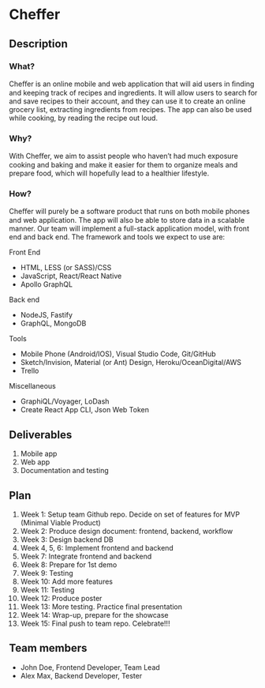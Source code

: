 # Cheffer
## Description
### What?

Cheﬀer is an online mobile and web application that will aid users in ﬁnding and keeping track of recipes and ingredients. It will allow users to search for and save recipes to their account, and they can use it to create an online grocery list, extracting ingredients from recipes. The app can also be used while cooking, by reading the recipe out loud.

### Why?

With Cheﬀer, we aim to assist people who haven’t had much exposure cooking and baking and make it easier for them to organize meals and prepare food, which will hopefully lead to a healthier lifestyle.

### How?

Cheﬀer will purely be a software product that runs on both mobile phones and web application. The app will also be able to store data in a scalable manner. Our team will implement a full-stack application model, with front end and back end. The framework and tools we expect to use are:

Front End
* HTML, LESS (or SASS)/CSS
* JavaScript, React/React Native
* Apollo GraphQL

Back end
* NodeJS, Fastify
* GraphQL, MongoDB

Tools
* Mobile Phone (Android/IOS), Visual Studio Code, Git/GitHub
* Sketch/Invision, Material (or Ant) Design, Heroku/OceanDigital/AWS
* Trello

Miscellaneous
* GraphiQL/Voyager, LoDash
* Create React App CLI, Json Web Token

## Deliverables

1.	Mobile app
2.	Web app
3.	Documentation and testing 

## Plan

1.	Week 1: Setup team Github repo. Decide on set of features for MVP (Minimal Viable Product)
2.	Week 2: Produce design document: frontend, backend, workflow
3.	Week 3: Design backend DB
4.	Week 4, 5, 6: Implement frontend and backend
5.	Week 7: Integrate frontend and backend
6.	Week 8: Prepare for 1st demo
7.	Week 9: Testing
8.	Week 10: Add more features
9.	Week 11: Testing
10.	Week 12: Produce poster
11.	Week 13: More testing. Practice final presentation
12.	Week 14: Wrap-up, prepare for the showcase
13.	Week 15: Final push to team repo. Celebrate!!!

## Team members

* John Doe, Frontend Developer, Team Lead
* Alex Max, Backend Developer, Tester


